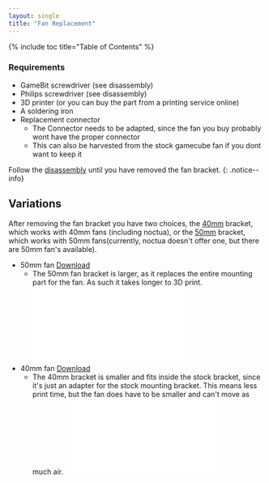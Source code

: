```yaml
---
layout: single
title: "Fan Replacement"
---
```


{% include toc title="Table of Contents" %}

### Requirements
- GameBit screwdriver (see disassembly)
- Philips screwdriver (see disassembly)
- 3D printer (or you can buy the part from a printing service online)
- A soldering iron
- Replacement connector
  * The Connector needs to be adapted, since the fan you buy probably wont have the proper connector
  * This can also be harvested from the stock gamecube fan if you dont want to keep it

Follow the [disassembly](/disassembly) until you have removed the fan bracket.
{: .notice--info}

## Variations 
After removing the fan bracket you have two choices, the [40mm](/files/fan/40mmbracket.stl) bracket, which works with 40mm fans (including noctua), or the [50mm](/files/fan/50mmbracket.stl) bracket, which works with 50mm fans(currently, noctua doesn't offer one, but there are 50mm fan's available).
- 50mm fan [Download](/files/fan/50mmbracket.stl)
  * The 50mm fan bracket is larger, as it replaces the entire mounting part for the fan. As such it takes longer to 3D print.
    ![50mm bracket installed inside cube](/images/50mm.ext)
- 40mm fan [Download](/files/fan/40mmbracket.stl)
  * The 40mm bracket is smaller and fits inside the stock bracket, since it's just an adapter for the stock mounting bracket. This means less print time, but the fan does have to be smaller and can't move as much air.
    ![40mm bracket installed inside cube](/images/40mm.ext)
